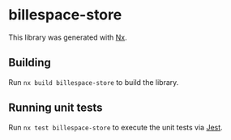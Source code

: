 # billespace-store

This library was generated with [Nx](https://nx.dev).

## Building

Run `nx build billespace-store` to build the library.

## Running unit tests

Run `nx test billespace-store` to execute the unit tests via [Jest](https://jestjs.io).
